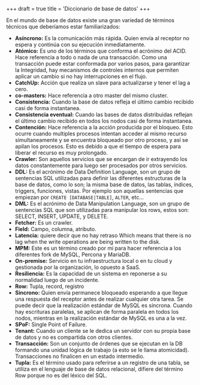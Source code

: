 +++
draft = true
title = 'Diccionario de base de datos'
+++

En el mundo de base de datos existe una gran variedad de términos técnicos que deberíamos estar familiarizados:

- **Asíncrono:** Es la comunicación más rápida. Quien envía al receptor no espera y continúa con su ejecución inmediatamente.
- **Atómico:** Es uno de los términos que conforma el acrónimo del ACID. Hace referencia a todo o nada de una transacción. Como una transacción puede estar conformada por varios pasos, para garantizar la Integridad, hay mecanismos de controles internos que permiten aplicar un cambio si no hay interrupciones en el flujo.
- **CatchUp:** Acción que realiza un slave para actualizarse y tener el lag a cero.
- **co-masters:** Hace referencia a otro master del mismo cluster.
- **Consistencia:** Cuando la base de datos refleja el último cambio recibido casi de forma instantanea.
- **Consistencia eventual:** Cuando las bases de datos distribuidas reflejan el último cambio recibido en todos los nodos casi de forma instantanea.
- **Contención:** Hace referencia a la acción producida por el bloqueo. Esto ocurre cuando multiples procesos intentan acceder al mismo recurso simultaneamente y se encuentra bloqueado por otro proceso, y así se apilan los procesos. Esto es debido a que el tiempo de espera para liberar el recurso es muy prolongado.
- **Crawler:** Son aquellos servicios que se encargan de ir extrayendo los datos constantemente para luego ser procesados por otros servicios.
- **DDL:** Es el acrónimo de Data Definition Language, son un grupo de sentencias SQL utilizadas para definir las diferentes estructuras de la base de datos, como lo son; la misma base de datos, las tablas, índices, triggers, funciones, vistas. Por ejemplo son aquellas sentencias que empiezan por `CREATE [DATABASE|TABLE]`, `ALTER`, etc...
- **DML:** Es el acrónimo de Data Manipulation Language, son un grupo de sentencias SQL que son utilizadas para manipular los rows, estos son: SELECT, INSERT, UPDATE, y DELETE.
- **Fetcher:** Es un crawler.
- **Field:** Campo, columna, atributo.
- **Latencia:** quiere decir que no hay retraso Which means that there is no lag when the write operations are being written to the disk.
- **MPM:** Este es un término creado por mí para hacer referencia a los diferentes fork de MySQL, Percona y MariaDB.
- **On-premise:** Servicio en tu infraestructura local o en tu cloud y gestionada por la organización, lo opuesto a SaaS.
- **Resiliencia:** Es la capacidad de un sistema en reponerse a su normalidad luego de un incidente.
- **Row:** Tupla, record, registro
- **Sincrono:** Quien envía permanece bloqueado esperando a que llegue una respuesta del receptor antes de realizar cualquier otra tarea. Se puede decir que la realización estándar de MySQL es síncrona. Cuando hay escrituras paralelas, se aplican de forma paralela en todos los nodos, mientras en la realización estándar de MySQL es una a la vez.
- **SPoF:** Single Point of Failure.
- **Tenant:** Cuando un cliente se le dedica un servidor con su propia base de datos y no es compartida con otros clientes.
- **Transacción:** Son un conjunto de órdenes que se ejecutan en la DB formando una unidad lógica de trabajo (a esto se le llama atomicidad). Transacciones no finalicen en un estado intermedio.
- **Tupla:** Es el término usado para referirse a un registro de una tabla, se utiliza en el lenguaje de base de datos relacional, difiere del término Row porque no es del léxico del SQL.
